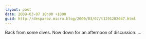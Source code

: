```yaml
---
layout: post
date: 2009-03-07 10:00 +1000
guid: http://desparoz.micro.blog/2009/03/07/t1291202047.html
---
```

Back from some dives.  Now down for an afternoon of discussion.....

